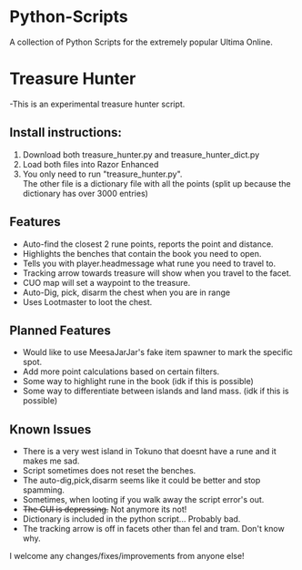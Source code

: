 # Python-Scripts
A collection of Python Scripts for the extremely popular Ultima Online.

# Treasure Hunter
 -This is an experimental treasure hunter script. 
## Install instructions:
 1. Download both treasure_hunter.py and treasure_hunter_dict.py  
 2. Load both files into Razor Enhanced  
 3. You only need to run "treasure_hunter.py".  
The other file is a dictionary file with all the points (split up because the dictionary has over 3000 entries)  

  
  ## Features
   -  Auto-find the closest 2 rune points, reports the point and distance.
   -  Highlights the benches that contain the book you need to open.
   -  Tells you with player.headmessage what rune you need to travel to.
   -  Tracking arrow towards treasure will show when you travel to the facet.
   -  CUO map will set a waypoint to the treasure.
   -  Auto-Dig, pick, disarm the chest when you are in range
   -  Uses Lootmaster to loot the chest.
## Planned Features
   - Would like to use MeesaJarJar's fake item spawner to mark the specific spot.
   - Add more point calculations based on certain filters.
   - Some way to highlight rune in the book (idk if this is possible)
   - Some way to differentiate between islands and land mass. (idk if this is possible)
## Known Issues
   - There is a very west island in Tokuno that doesnt have a rune and it makes me sad.
   - Script sometimes does not reset the benches.
   - The auto-dig,pick,disarm seems like it could be better and stop spamming.
   - Sometimes, when looting if you walk away the script error's out.
   - ~~The GUI is depressing.~~ Not anymore its not!
   - Dictionary is included in the python script... Probably bad.
   - The tracking arrow is off in facets other than fel and tram. Don't know why.


I welcome any changes/fixes/improvements from anyone else!
